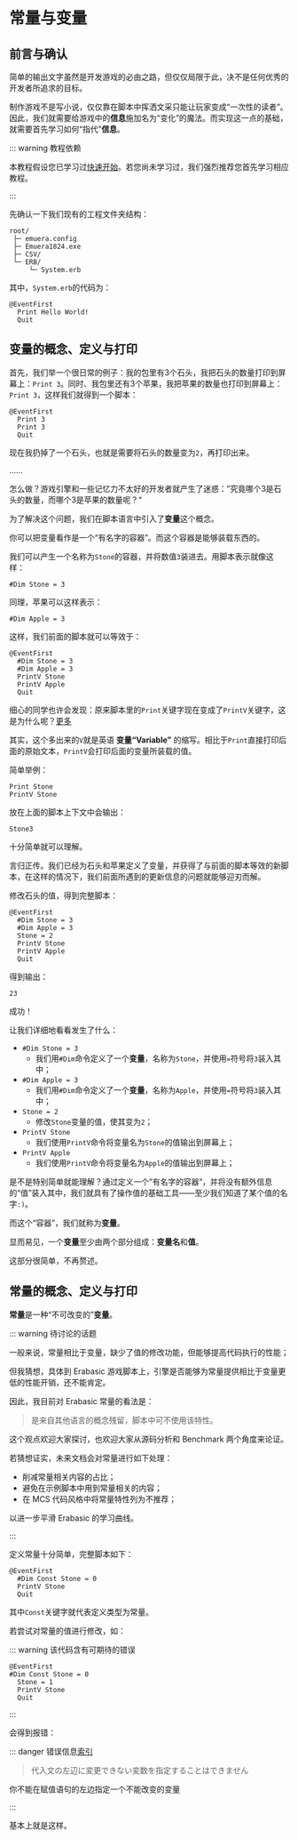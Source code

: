 # 常量与变量

## 前言与确认

简单的输出文字虽然是开发游戏的必由之路，但仅仅局限于此，决不是任何优秀的开发者所追求的目标。

制作游戏不是写小说，仅仅靠在脚本中挥洒文采只能让玩家变成“一次性的读者”。因此，我们就需要给游戏中的**信息**施加名为“变化”的魔法。而实现这一点的基础，就需要首先学习如何“指代”**信息**。

::: warning 教程依赖

本教程假设您已学习过[快速开始](../Quick_Start)。若您尚未学习过，我们强烈推荐您首先学习相应教程。

:::

先确认一下我们现有的工程文件夹结构：

```
root/
 ├─ emuera.config
 ├─ Emuera1824.exe
 ├─ CSV/
 └─ ERB/
     └─ System.erb
```

其中，`System.erb`的代码为：

```erb
@EventFirst
  Print Hello World!
  Quit
```

## 变量的概念、定义与打印

首先，我们举一个很日常的例子：我的包里有3个石头，我把石头的数量打印到屏幕上：`Print 3`。同时、我包里还有3个苹果，我把苹果的数量也打印到屏幕上：`Print 3`，这样我们就得到一个脚本：

```erb{2-3}
@EventFirst
  Print 3
  Print 3
  Quit
```

现在我扔掉了一个石头，也就是需要将石头的数量变为`2`，再打印出来。

……

怎么做？游戏引擎和一些记忆力不太好的开发者就产生了迷惑：”究竟哪个3是石头的数量，而哪个3是苹果的数量呢？“

为了解决这个问题，我们在脚本语言中引入了**变量**这个概念。

你可以把变量看作是一个“有名字的容器”。而这个容器是能够装载东西的。

我们可以产生一个名称为`Stone`的容器，并将数值`3`装进去。用脚本表示就像这样：

```erb
#Dim Stone = 3
```

同理，苹果可以这样表示：

```erb
#Dim Apple = 3
```

这样，我们前面的脚本就可以等效于：

```erb{2-5}
@EventFirst
  #Dim Stone = 3
  #Dim Apple = 3
  PrintV Stone
  PrintV Apple
  Quit
```

细心的同学也许会发现：原来脚本里的`Print`关键字现在变成了`PrintV`关键字，这是为什么呢？[更多](/reference/ERB_Commands.html#print-v-s-form-forms-k-d-l-w)

其实，这个多出来的`V`就是英语 **变量“Variable”** 的缩写。相比于`Print`直接打印后面的原始文本，`PrintV`会打印后面的变量所装载的值。

简单举例：

```
Print Stone
PrintV Stone
```

放在上面的脚本上下文中会输出：

```
Stone3
```

十分简单就可以理解。

言归正传。我们已经为石头和苹果定义了变量，并获得了与前面的脚本等效的新脚本，在这样的情况下，我们前面所遇到的更新信息的问题就能够迎刃而解。

修改石头的值，得到完整脚本：

```erb{4}
@EventFirst
  #Dim Stone = 3
  #Dim Apple = 3
  Stone = 2
  PrintV Stone
  PrintV Apple
  Quit
```

得到输出：

```
23
```

成功！

让我们详细地看看发生了什么：

- `#Dim Stone = 3`
  - 我们用`#Dim`命令定义了一个**变量**，名称为`Stone`，并使用`=`符号将`3`装入其中；
- `#Dim Apple = 3`
  - 我们用`#Dim`命令定义了一个**变量**，名称为`Apple`，并使用`=`符号将`3`装入其中；
- `Stone = 2`
  - 修改`Stone`变量的值，使其变为`2`；
- `PrintV Stone`
  - 我们使用`PrintV`命令将变量名为`Stone`的值输出到屏幕上；
- `PrintV Apple`
  - 我们使用`PrintV`命令将变量名为`Apple`的值输出到屏幕上；

是不是特别简单就能理解？通过定义一个”有名字的容器“，并将没有额外信息的“值”装入其中，我们就具有了操作值的基础工具——至少我们知道了某个值的名字`:)`。

而这个“容器”，我们就称为**变量**。

显而易见，一个**变量**至少由两个部分组成：**变量名**和**值**。

这部分很简单，不再赘述。

## 常量的概念、定义与打印

**常量**是一种“不可改变的”**变量**。

::: warning 待讨论的话题

一般来说，常量相比于变量，缺少了值的修改功能，但能够提高代码执行的性能；

但我猜想，具体到 Erabasic 游戏脚本上，引擎是否能够为常量提供相比于变量更低的性能开销，还不能肯定。

因此，我目前对 Erabasic 常量的看法是：

> 是来自其他语言的概念残留，脚本中可不使用该特性。

这个观点欢迎大家探讨，也欢迎大家从源码分析和 Benchmark 两个角度来论证。

若猜想证实，未来文档会对常量进行如下处理：

- 削减常量相关内容的占比；
- 避免在示例脚本中用到常量相关的内容；
- 在 MCS 代码风格中将常量特性列为不推荐；

以进一步平滑 Erabasic 的学习曲线。

:::

定义常量十分简单，完整脚本如下：

```erb
@EventFirst
  #Dim Const Stone = 0
  PrintV Stone
  Quit
```

其中`Const`关键字就代表定义类型为常量。

若尝试对常量的值进行修改，如：

::: warning 该代码含有可期待的错误

```erb
@EventFirst
#Dim Const Stone = 0
  Stone = 1
  PrintV Stone
  Quit
```

:::

会得到报错：

::: danger 错误信息<a href="javascript:alert('TODO')">索引</a>

> 代入文の左辺に変更できない変数を指定することはできません

你不能在赋值语句的左边指定一个不能改变的变量

:::

基本上就是这样。
